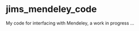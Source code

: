 jims_mendeley_code
==================

My code for interfacing with Mendeley, a work in progress ...
